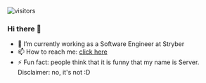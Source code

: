 ![visitors](https://visitor-badge.glitch.me/badge?page_id=red17electro.red17electro)

### Hi there 👋
- 🔭 I’m currently working as a Software Engineer at Stryber
- 📫 How to reach me: [click here](https://t.me/red17electro)
- ⚡ Fun fact: people think that it is funny that my name is Server. Disclaimer: no, it's not :D 

<!--
**red17electro/red17electro** is a ✨ _special_ ✨ repository because its `README.md` (this file) appears on your GitHub profile.

Here are some ideas to get you started:

- 🔭 I’m currently working on ...
- 🌱 I’m currently learning ...
- 👯 I’m looking to collaborate on ...
- 🤔 I’m looking for help with ...
- 💬 Ask me about ...
- 📫 How to reach me: ...
- 😄 Pronouns: ...
- ⚡ Fun fact: ...
-->
